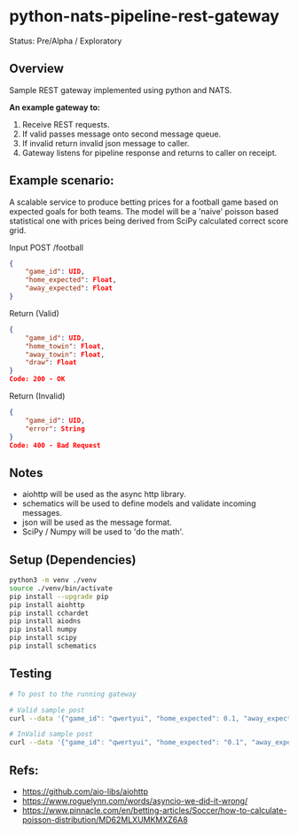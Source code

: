 # python-nats-pipeline-rest-gateway
Status: Pre/Alpha / Exploratory

## Overview
Sample REST gateway implemented using python and NATS.

**An example gateway to:**

1. Receive REST requests.
2. If valid passes message onto second message queue.
3. If invalid return invalid json message to caller.
4. Gateway listens for pipeline response and returns to caller on receipt.

## Example scenario:

A scalable service to produce betting prices for a football game based on expected goals for both teams.
The model will be a 'naive' poisson based statistical one with prices being derived from SciPy calculated
correct score grid.

Input POST /football
``` json
{
    "game_id": UID, 
    "home_expected": Float, 
    "away_expected": Float
}
```

Return (Valid)
``` json
{
    "game_id": UID, 
    "home_towin": Float, 
    "away_towin": Float,
    "draw": Float
}
Code: 200 - OK
```

Return (Invalid)
``` json
{
    "game_id": UID, 
    "error": String
}
Code: 400 - Bad Request
```

## Notes

* aiohttp will be used as the async http library.
* schematics will be used to define models and validate incoming messages.
* json will be used as the message format.
* SciPy / Numpy will be used to 'do the math'.

## Setup (Dependencies)
``` bash
python3 -m venv ./venv
source ./venv/bin/activate
pip install --upgrade pip
pip install aiohttp
pip install cchardet
pip install aiodns
pip install numpy
pip install scipy
pip install schematics
```

## Testing

``` bash 
# To post to the running gateway

# Valid sample post
curl --data '{"game_id": "qwertyui", "home_expected": 0.1, "away_expected": 1}'  http://localhost:8080/football

# InValid sample post
curl --data '{"game_id": "qwertyui", "home_expected": "0.1", "away_expected": -1}'  http://localhost:8080/football

```
## Refs: 
* https://github.com/aio-libs/aiohttp
* https://www.roguelynn.com/words/asyncio-we-did-it-wrong/
* https://www.pinnacle.com/en/betting-articles/Soccer/how-to-calculate-poisson-distribution/MD62MLXUMKMXZ6A8